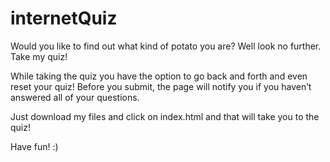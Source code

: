 # internetQuiz
Would you like to find out what kind of potato you are? Well look no further. Take my quiz! 

While taking the quiz you have the option to go back and forth and even reset your quiz! Before you submit, the page will notify you if you haven’t answered all of your questions. 

Just download my files and click on index.html and that will take you to the quiz!

Have fun! :)
